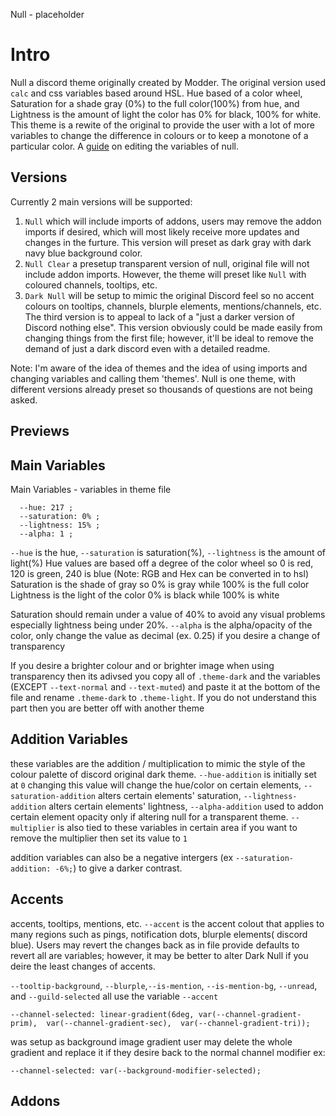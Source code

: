 Null - placeholder

# Intro
Null a discord theme originally created by Modder. The original version used `calc` and css variables based around HSL.
Hue based of a color wheel, Saturation for a shade gray (0%) to the full color(100%) from hue, and Lightness is the amount of light the color has 0% for black, 100% for white.
This theme is a rewite of the original to provide the user with a lot of more variables to change the difference in colours or to keep a monotone of a particular color.
A [guide]() on editing the variables of null.

## Versions
Currently 2 main versions will be supported:
  1. `Null` which will include imports of addons, users may remove the addon imports if desired, which will most likely receive more updates and changes in the furture.
  This version will preset as dark gray with dark navy blue background color.
  2. `Null Clear` a presetup transparent version of null, original file will not include addon imports. However, the theme will preset like `Null` with coloured channels, tooltips, etc.
  3. `Dark Null` will be setup to mimic the original Discord feel so no accent colours on tooltips, channels, blurple elements, mentions/channels, etc.
The third version is to appeal to lack of a "just a darker version of Discord nothing else". This version obviously could be made easily from changing things from the first file; however, it'll be ideal to remove the demand of just a dark discord even with a detailed readme.

Note: I'm aware of the idea of themes and the idea of using imports and changing variables and calling them 'themes'. Null is one theme, with different versions already preset so thousands of questions are not being asked.

## Previews

## Main Variables
Main Variables - variables in theme file
```
  --hue: 217 ;
  --saturation: 0% ;
  --lightness: 15% ;
  --alpha: 1 ;
```
`--hue` is the hue, `--saturation` is saturation(%), `--lightness` is the amount of light(%)
  Hue values are based off a degree of the color wheel so 0 is red, 120 is green, 240 is blue (Note: RGB and Hex can be converted in to hsl)
  Saturation is the shade of gray so 0% is gray while 100% is the full color
  Lightness is the light of the color 0% is black while 100% is white
  
  Saturation should remain under a value of 40% to avoid any visual problems especially lightness being under 20%.
  `--alpha` is the alpha/opacity of the color, only change the value as decimal (ex. 0.25) if you desire a change of transparency

If you desire a brighter colour and or brighter image when using transparency then its adivsed you copy all of `.theme-dark` and the variables (EXCEPT `--text-normal` and `--text-muted`) and paste it at the bottom of the file and rename `.theme-dark` to `.theme-light`. If you do not understand this part then you are better off with another theme

## Addition Variables
these variables are the addition / multiplication to mimic the style of the colour palette of discord original dark theme.
`--hue-addition` is initially set at `0` changing this value will change the hue/color on certain elements, `--saturation-addition` alters certain elements' saturation, `--lightness-addition`  alters certain elements' lightness, `--alpha-addition` used to addon certain element opacity only if altering null for a transparent theme. `--multiplier` is also tied to these variables in certain area if you want to remove the multiplier then set its value to `1`

addition variables can also be a negative intergers (ex `--saturation-addition: -6%;`) to give a darker contrast.

## Accents
accents, tooltips, mentions, etc.
`--accent` is the accent colout that applies to many regions such as pings, notification dots, blurple elements( discord blue). Users may revert the changes back as in file provide defaults to revert all are variables; however, it may be better to alter Dark Null if you deire the least changes of accents.

`--tooltip-background`,  `--blurple`,`--is-mention`, `--is-mention-bg`, `--unread`, and `--guild-selected` all use the variable `--accent` 

```
--channel-selected: linear-gradient(6deg, var(--channel-gradient-prim),  var(--channel-gradient-sec),  var(--channel-gradient-tri));
```
was setup as background image gradient user may delete the whole gradient and replace it if they desire back to the normal channel modifier ex: 
```
--channel-selected: var(--background-modifier-selected);
```

## Addons
